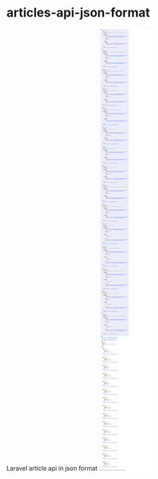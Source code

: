 # articles-api-json-format
Laravel article api in json format
![API JSON FORMAT](https://github.com/niyogakiza/articles-api-json-format/blob/master/resources/image/screencapture-127-0-0-1-8000-api-articles-2019-08-04-21_49_25.png)
